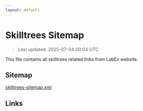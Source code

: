 ```yaml
---
layout: default
---
```


# Skilltrees Sitemap

> Last updated: 2025-07-04 00:04 UTC

This file contains all skilltrees related links from LabEx website.

## Sitemap

[skilltrees-sitemap.xml](https://labex.io/skilltrees-sitemap.xml)

## Links

